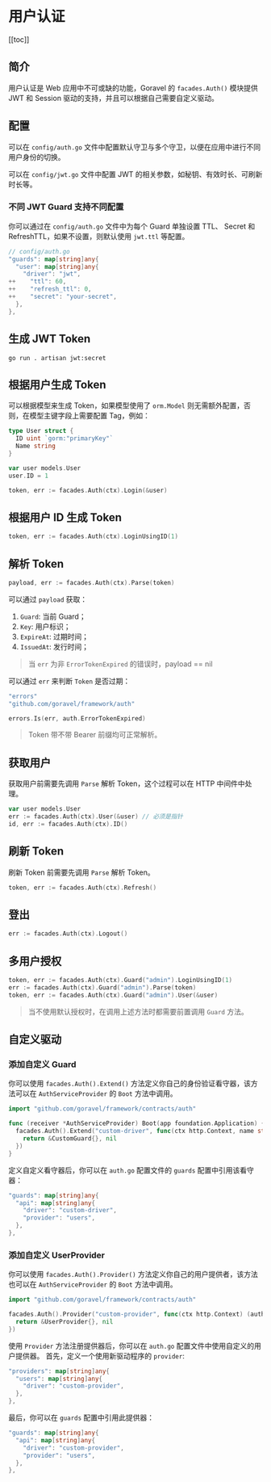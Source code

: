 # 用户认证

[[toc]]

## 简介

用户认证是 Web 应用中不可或缺的功能，Goravel 的 `facades.Auth()` 模块提供 JWT 和 Session 驱动的支持，并且可以根据自己需要自定义驱动。

## 配置

可以在 `config/auth.go` 文件中配置默认守卫与多个守卫，以便在应用中进行不同用户身份的切换。

可以在 `config/jwt.go` 文件中配置 JWT 的相关参数，如秘钥、有效时长、可刷新时长等。

### 不同 JWT Guard 支持不同配置

你可以通过在 `config/auth.go` 文件中为每个 Guard 单独设置 TTL、 Secret 和 RefreshTTL，如果不设置，则默认使用 `jwt.ttl` 等配置。

```go
// config/auth.go
"guards": map[string]any{
  "user": map[string]any{
    "driver": "jwt",
++    "ttl": 60,
++    "refresh_ttl": 0,
++    "secret": "your-secret",
  },
},
```

## 生成 JWT Token

```shell
go run . artisan jwt:secret
```

## 根据用户生成 Token

可以根据模型来生成 Token，如果模型使用了 `orm.Model` 则无需额外配置，否则，在模型主键字段上需要配置 Tag，例如：

```go
type User struct {
  ID uint `gorm:"primaryKey"`
  Name string
}

var user models.User
user.ID = 1

token, err := facades.Auth(ctx).Login(&user)
```

## 根据用户 ID 生成 Token

```go
token, err := facades.Auth(ctx).LoginUsingID(1)
```

## 解析 Token

```go
payload, err := facades.Auth(ctx).Parse(token)
```

可以通过 `payload` 获取：

1. `Guard`: 当前 Guard；
2. `Key`: 用户标识；
3. `ExpireAt`: 过期时间；
4. `IssuedAt`: 发行时间；

> 当 `err` 为非 `ErrorTokenExpired` 的错误时，payload == nil

可以通过 `err` 来判断 `Token` 是否过期：

```go
"errors"
"github.com/goravel/framework/auth"

errors.Is(err, auth.ErrorTokenExpired)
```

> Token 带不带 Bearer 前缀均可正常解析。

## 获取用户

获取用户前需要先调用 `Parse` 解析 Token，这个过程可以在 HTTP 中间件中处理。

```go
var user models.User
err := facades.Auth(ctx).User(&user) // 必须是指针
id, err := facades.Auth(ctx).ID()
```

## 刷新 Token

刷新 Token 前需要先调用 `Parse` 解析 Token。

```go
token, err := facades.Auth(ctx).Refresh()
```

## 登出

```go
err := facades.Auth(ctx).Logout()
```

## 多用户授权

```go
token, err := facades.Auth(ctx).Guard("admin").LoginUsingID(1)
err := facades.Auth(ctx).Guard("admin").Parse(token)
token, err := facades.Auth(ctx).Guard("admin").User(&user)
```

> 当不使用默认授权时，在调用上述方法时都需要前置调用 `Guard` 方法。

## 自定义驱动

### 添加自定义 Guard

你可以使用 `facades.Auth().Extend()` 方法定义你自己的身份验证看守器，该方法可以在 `AuthServiceProvider` 的 `Boot` 方法中调用。

```go
import "github.com/goravel/framework/contracts/auth"

func (receiver *AuthServiceProvider) Boot(app foundation.Application) {
  facades.Auth().Extend("custom-driver", func(ctx http.Context, name string, userProvider auth.UserProvider) (auth.GuardDriver, error) {
    return &CustomGuard{}, nil
  })
}
```

定义自定义看守器后，你可以在 `auth.go` 配置文件的 `guards` 配置中引用该看守器：

```go
"guards": map[string]any{
  "api": map[string]any{
    "driver": "custom-driver",
    "provider": "users",
  },
},
```

### 添加自定义 UserProvider

你可以使用 `facades.Auth().Provider()` 方法定义你自己的用户提供者，该方法也可以在 `AuthServiceProvider` 的 `Boot` 方法中调用。

```go
import "github.com/goravel/framework/contracts/auth"

facades.Auth().Provider("custom-provider", func(ctx http.Context) (auth.UserProvider, error) {
  return &UserProvider{}, nil
})
```

使用 `Provider` 方法注册提供器后，你可以在 `auth.go` 配置文件中使用自定义的用户提供器。 首先，定义一个使用新驱动程序的 `provider`:

```go
"providers": map[string]any{
  "users": map[string]any{
    "driver": "custom-provider",
  },
},
```

最后，你可以在 `guards` 配置中引用此提供器：

```go
"guards": map[string]any{
  "api": map[string]any{
    "driver": "custom-provider",
    "provider": "users",
  },
},
```

<CommentService/>
